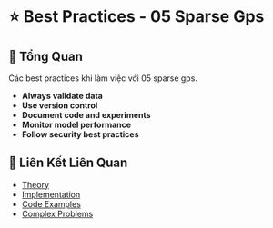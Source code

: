# ⭐ Best Practices - 05 Sparse Gps

## 🎯 Tổng Quan

Các best practices khi làm việc với 05 sparse gps.

- **Always validate data**
- **Use version control**
- **Document code and experiments**
- **Monitor model performance**
- **Follow security best practices**

## 🔗 Liên Kết Liên Quan

- [Theory](./THEORY_05_sparse_gps.md)
- [Implementation](./IMPLEMENTATION_05_sparse_gps.md)
- [Code Examples](./CODE_EXAMPLES_05_sparse_gps.md)
- [Complex Problems](./COMPLEX_PROBLEMS.md)
